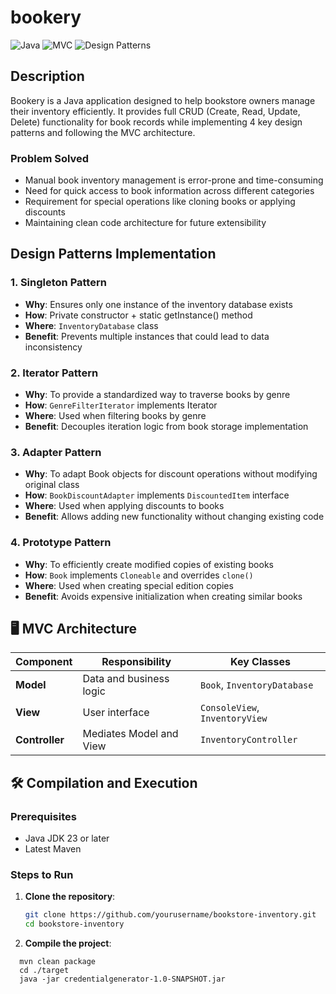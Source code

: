 # bookery
![Java](https://img.shields.io/badge/Java-23-green)
![MVC](https://img.shields.io/badge/Architecture-MVC-brightgreen)
![Design Patterns](https://img.shields.io/badge/Design%20Patterns-5-yellow)

## Description
Bookery is a Java application designed to help bookstore owners manage their inventory efficiently. It provides full CRUD (Create, Read, Update, Delete) functionality for book records while implementing 4 key design patterns and following the MVC architecture.

### Problem Solved
- Manual book inventory management is error-prone and time-consuming
- Need for quick access to book information across different categories
- Requirement for special operations like cloning books or applying discounts
- Maintaining clean code architecture for future extensibility

## Design Patterns Implementation

### 1. Singleton Pattern
- **Why**: Ensures only one instance of the inventory database exists
- **How**: Private constructor + static getInstance() method
- **Where**: `InventoryDatabase` class
- **Benefit**: Prevents multiple instances that could lead to data inconsistency

### 2. Iterator Pattern
- **Why**: To provide a standardized way to traverse books by genre
- **How**: `GenreFilterIterator` implements Iterator<Book>
- **Where**: Used when filtering books by genre
- **Benefit**: Decouples iteration logic from book storage implementation

### 3. Adapter Pattern
- **Why**: To adapt Book objects for discount operations without modifying original class
- **How**: `BookDiscountAdapter` implements `DiscountedItem` interface
- **Where**: Used when applying discounts to books
- **Benefit**: Allows adding new functionality without changing existing code

### 4. Prototype Pattern
- **Why**: To efficiently create modified copies of existing books
- **How**: `Book` implements `Cloneable` and overrides `clone()`
- **Where**: Used when creating special edition copies
- **Benefit**: Avoids expensive initialization when creating similar books

## 🖥️ MVC Architecture

| Component     |  Responsibility                        |   Key Classes                       |
|---------------|----------------------------------------|-------------------------------------|
| **Model**     | Data and business logic                | `Book`, `InventoryDatabase`         |
| **View**      | User interface                         | `ConsoleView`, `InventoryView`      |
| **Controller**| Mediates Model and View                | `InventoryController`               |

## 🛠️ Compilation and Execution

### Prerequisites
- Java JDK 23 or later
- Latest Maven

### Steps to Run

1. **Clone the repository**:
   ```bash
   git clone https://github.com/yourusername/bookstore-inventory.git
   cd bookstore-inventory
   ```
2. **Compile the project**:
  ```
    mvn clean package
    cd ./target
    java -jar credentialgenerator-1.0-SNAPSHOT.jar
  ```
